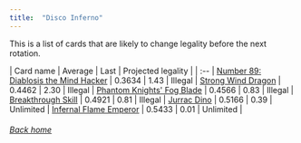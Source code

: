 ```yaml
---
title:  "Disco Inferno"
---
```


This is a list of cards that are likely to change legality before the next rotation.

| Card name | Average | Last | Projected legality |
| :-- |
[Number 89: Diablosis the Mind Hacker](https://db.ygoprodeck.com/card/?search=Number%2089:%20Diablosis%20the%20Mind%20Hacker) | 0.3634 | 1.43 | Illegal |
[Strong Wind Dragon](https://db.ygoprodeck.com/card/?search=Strong%20Wind%20Dragon) | 0.4462 | 2.30 | Illegal |
[Phantom Knights' Fog Blade](https://db.ygoprodeck.com/card/?search=Phantom%20Knights'%20Fog%20Blade) | 0.4566 | 0.83 | Illegal |
[Breakthrough Skill](https://db.ygoprodeck.com/card/?search=Breakthrough%20Skill) | 0.4921 | 0.81 | Illegal |
[Jurrac Dino](https://db.ygoprodeck.com/card/?search=Jurrac%20Dino) | 0.5166 | 0.39 | Unlimited |
[Infernal Flame Emperor](https://db.ygoprodeck.com/card/?search=Infernal%20Flame%20Emperor) | 0.5433 | 0.01 | Unlimited |

###### [Back home](index)